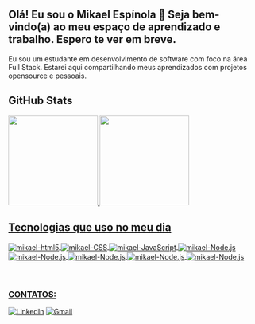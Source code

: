## Olá! Eu sou o Mikael Espínola 👋 Seja bem-vindo(a) ao meu espaço de aprendizado e trabalho. Espero te ver em breve. 

Eu sou um estudante em desenvolvimento de software com foco na área Full Stack. Estarei aqui compartilhando meus aprendizados com projetos opensource e pessoais.
<div>
    
## GitHub Stats
<div>
  <a href="https://github.com/mikael-espinola">
  <img height="180em" src="https://github-readme-stats.vercel.app/api?username=mikael-espinola&show_icons=true&theme=tokyonight&include_all_commits=true&count_private=true"/>
  <img height="180em" src="https://github-readme-stats.vercel.app/api/top-langs/?username=mikael-espinola&layout=compact&langs_count=8&theme=tokyonight"/>
</div>



## Tecnologias que uso no meu dia
<div style="display: inline_block">
    <img align="center" alt="mikael-html5" src="https://img.shields.io/badge/HTML5-E34F26?style=for-the-badge&logo=html5&logoColor=white" />
    <img align="center" alt="mikael-CSS" src="https://img.shields.io/badge/CSS3-1572B6?style=for-the-badge&logo=css3&logoColor=white" />
    <img align="center" alt="mikael-JavaScript" src="https://img.shields.io/badge/JavaScript-F7DF1E?style=for-the-badge&logo=javascript&logoColor=black" />
    <img align="center" alt="mikael-Node.js" src="https://img.shields.io/badge/React-20232A?style=for-the-badge&logo=react&logoColor=61DAFB" />
    <img align="center" alt="mikael-Node.js" src="https://img.shields.io/badge/Vue.js-35495E?style=for-the-badge&logo=vue.js&logoColor=4FC08D" />
    <img align="center" alt="mikael-Node.js" src="https://img.shields.io/badge/Angular-DD0031?style=for-the-badge&logo=angular&logoColor=white" />
    <img align="center" alt="mikael-Node.js" src="https://img.shields.io/badge/Bootstrap-563D7C?style=for-the-badge&logo=bootstrap&logoColor=white" />
    <img align="center" alt="mikael-Node.js" src="https://img.shields.io/badge/MySQL-00000F?style=for-the-badge&logo=mysql&logoColor=white" />
    
    
    
    
    	
   
</div><br/><br/>

### CONTATOS:
[![LinkedIn](https://img.shields.io/badge/LinkedIn-0077B5?style=for-the-badge&logo=linkedin&logoColor=white)](https://www.linkedin.com/in/mikaelespinola/)
[![Gmail](https://img.shields.io/badge/Gmail-D14836?style=for-the-badge&logo=gmail&logoColor=white)](mailto:mikaelespinolaa@gmail.com)
